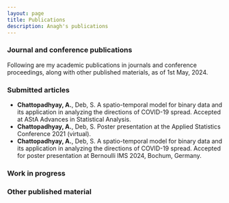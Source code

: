 ```yaml
---
layout: page
title: Publications
description: Anagh's publications
---
```


<!-- <div class="navbar">
    <div class="navbar-inner">
        <ul class="nav">
            <li><a href="#journal">Publications</a></li>
            <li><a href="#submitted">Submitted</a></li>
            <li><a href="#progress">In progress</a></li>
        </ul>
    </div>
</div> -->

### <a name="journal"></a>Journal and conference publications

Following are my academic publications in journals and conference proceedings, along with other published materials, as of 1st May, 2024.


### <a name="submitted"></a>Submitted articles

-  **Chattopadhyay, A.**, Deb, S. A spatio-temporal model for binary data and its application in analyzing the directions of COVID-19 spread. Accepted at AStA Advances in Statistical Analysis.
- **Chattopadhyay, A.**, Deb, S. Poster presentation at the Applied Statistics Conference 2021 (virtual).
- **Chattopadhyay, A.**, Deb, S. A spatio-temporal model for binary data and its application in analyzing the directions of COVID-19 spread. Accepted for poster presentation at Bernoulli IMS 2024, Bochum, Germany.



### <a name="progress"></a>Work in progress



### Other published material

